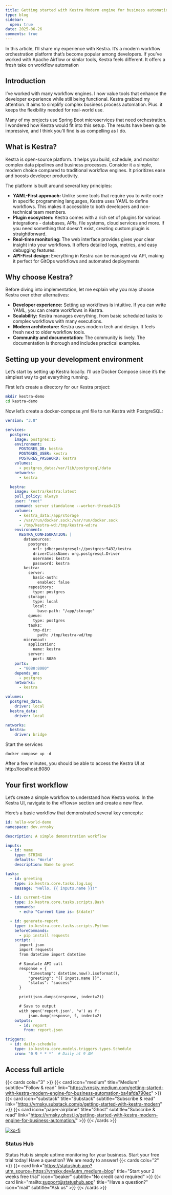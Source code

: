 ```yaml
---
title: Getting started with Kestra Modern engine for business automation
type: blog
sidebar:
  open: true
date: 2025-06-26
comments: true
---
```


In this article, I’ll share my experience with Kestra. It’s a modern workflow orchestration platform that’s become popular among developers. If you’ve worked with Apache Airflow or simlar tools, Kestra feels different. It offers a fresh take on workflow automation

## Introduction

I’ve worked with many workflow engines. I now value tools that enhance the developer experience while still being functional. Kestra grabbed my attention. It aims to simplify complex business process automation. Plus. it keeps the flexibility needed for real-world use.

Many of my projects use Spring Boot microservices that need orchestration. I wondered how Kestra would fit into this setup. The results have been quite impressive, and I think you’ll find is as compelling as I do.

## What is Kestra?

Kestra is open-source platform. It helps you build, schedule, and monitor complex data pipelines and business processes. Consider it a simple, modern choice compared to traditional workflow engines. It prioritizes ease and boosts developer productivity.

The platform is built around several key principles:

- **YAML-First approach:** Unlike some tools that require you to write code in specific programming languages, Kestra uses YAML to define workflows. This makes it accessible to both developers and non-technical team members.
- **Plugin ecosystem:** Kestra comes with a rich set of plugins for various integrations - databases, APIs, file systems, cloud services and more. If you need something that doesn't exist, creating custom plugin is straightforward.
- **Real-time monitoring:** The web interface provides gives your clear insight into your workflows. It offers detailed logs, metrics, and easy debugging features.
- **API-First design:** Everything in Kestra can be managed via API, making it perfect for GitOps workflows and automated deployments

## Why choose Kestra?

Before diving into implementation, let me explain why you may choose Kestra over other alternatives:

- **Developer experience:** Setting up workflows is intuitive. If you can write YAML, you can create workflows in Kestra.
- **Scalability:** Kestra manages everything, from basic scheduled tasks to complex workflows with many executions.
- **Modern architecture:** Kestra uses modern tech and design. It feels fresh next to older workflow tools.
- **Community and documentation:** The community is lively. The documentation is thorough and includes practical examples.

## Setting up your development environment

Let’s start by setting up Kestra locally. I’ll use Docker Compose since it’s the simplest way to get everything running.

First let’s create a directory for our Kestra project:

```bash
mkdir kestra-demo
cd kestra-demo
```

Now let’s create a docker-compose.yml file to run Kestra with PostgreSQL:

```yaml
version: "3.8"

services:
  postgres:
    image: postgres:15
    environment:
      POSTGRES_DB: kestra
      POSTGRES_USER: kestra
      POSTGRES_PASSWORD: kestra
    volumes:
      - postgres_data:/var/lib/postgresql/data
    networks:
      - kestra

  kestra:
    image: kestra/kestra:latest
    pull_policy: always
    user: "root"
    command: server standalone --worker-thread=128
    volumes:
      - kestra_data:/app/storage
      - /var/run/docker.sock:/var/run/docker.sock
      - /tmp/kestra-wd:/tmp/kestra-wd:rw
    environment:
      KESTRA_CONFIGURATION: |
        datasources:
          postgres:
            url: jdbc:postgresql://postgres:5432/kestra
            driverClassName: org.postgresql.Driver
            username: kestra
            password: kestra
        kestra:
          server:
            basic-auth:
              enabled: false
          repository:
            type: postgres
          storage:
            type: local
            local:
              base-path: "/app/storage"
          queue:
            type: postgres
          tasks:
            tmp-dir:
              path: /tmp/kestra-wd/tmp
        micronaut:
          application:
            name: kestra
          server:
            port: 8080
    ports:
      - "8080:8080"
    depends_on:
      - postgres
    networks:
      - kestra

volumes:
  postgres_data:
    driver: local
  kestra_data:
    driver: local

networks:
  kestra:
    driver: bridge
```

Start the services

`docker compose up -d`

After a few minutes, you should be able to access the Kestra UI at http://localhost:8080

## Your first workflow

Let’s create a simple workflow to understand how Kestra works. In the Kestra UI, navigate to the «Flows» section and create a new flow.

Here’s a basic workflow that demonstrated several key concepts:

```yaml
id: hello-world-demo
namespace: dev.vrnsky

description: A simple demonstration workflow

inputs:
  - id: name
    type: STRING
    defaults: "World"
    description: Name to greet

tasks:
  - id: greeting
    type: io.kestra.core.tasks.log.Log
    message: "Hello, {{ inputs.name }}!"

  - id: current-time
    type: io.kestra.core.tasks.scripts.Bash
    commands:
      - echo "Current time is: $(date)"

  - id: generate-report
    type: io.kestra.core.tasks.scripts.Python
    beforeCommands:
      - pip install requests
    script: |
      import json
      import requests
      from datetime import datetime

      # Simulate API call
      response = {
          "timestamp": datetime.now().isoformat(),
          "greeting": "{{ inputs.name }}",
          "status": "success"
      }

      print(json.dumps(response, indent=2))

      # Save to output
      with open('report.json', 'w') as f:
          json.dump(response, f, indent=2)
    outputs:
      - id: report
        from: report.json

triggers:
  - id: daily-schedule
    type: io.kestra.core.models.triggers.types.Schedule
    cron: "0 9 * * *"  # Daily at 9 AM
```

## Access full article
{{< cards cols="3" >}}
{{< card icon="medium" title="Medium" subtitle="Follow & read" link="https://vrnsky.medium.com/getting-started-with-kestra-modern-engine-for-business-automation-ba4afda790ec" >}}
{{< card icon="substack" title="Substack" subtitle="Subscribe & read" link="https://vrnsky.substack.com/p/getting-started-with-kestra-modern"  >}}
{{< card icon="paper-airplane" title="Ghost" subtitle="Subscribe & read" link="https://vrnsky.ghost.io/getting-started-with-kestra-modern-engine-for-business-automation/"  >}}
{{< /cards >}}

[![ko-fi](https://ko-fi.com/img/githubbutton_sm.svg)](https://ko-fi.com/J3J416GZA5)

### Status Hub
Status Hub is simple uptime monitoring for your business. Start your free trial today!
Have a question? We are ready to answer!
{{< cards cols="2" >}}
{{< card link="https://statushub.app?utm_source=https://vrnsky.dev&utm_medium=blog" title="Start your 2 weeks free trial" icon="beaker" subtitle="No credit card required" >}}
{{< card link="mailto:support@statushub.app" title="Have a question?" icon="mail" subtitle="Ask us" >}}
{{< /cards >}}
